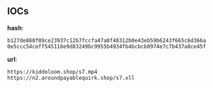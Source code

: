 
## IOCs

__hash__:

```text
b127de888f09ce23937c12b7fccfa47a8f48312b0e43eb59b6243f665c6d366a
0e5ccc54ceff545116e9d83249bc9955b4934fb4bcbcb0974e7c7b437a8ce45f
```
__url__:

```text
https://kiddoloom.shop/s7.mp4
https://n2.aroundpayablequirk.shop/s7.xll
```